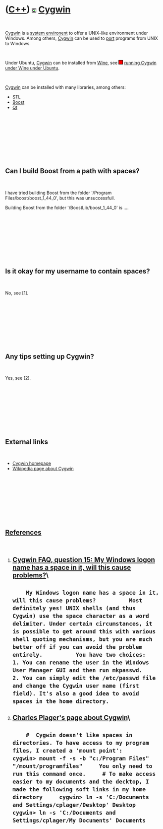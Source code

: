 



 

 

 

 

 

([C++](Cpp.md)) ![Cygwin](PicCygwin.png) [Cygwin](CppCygwin.md)
=================================================================

 

[Cygwin](CppCygwin.md) is a [system environent](CppOs.md) to offer a
UNIX-like environment under Windows. Among others,
[Cygwin](CppCygwin.md) can be used to [port](CppPort.md) programs from
UNIX to Windows.

 

Under Ubuntu, [Cygwin](CppCygwin.md) can be installed from
[Wine](CppWine.md), see ![FAIL](PicRed.png) [running Cygwin under Wine
under Ubuntu](CppCygwinUnderWineUnderUbuntu.md).

 

[Cygwin](CppCygwin.md) can be installed with many libraries, among
others:

-   [STL](CppStl.md)
-   [Boost](CppBoost.md)
-   [Qt](CppQt.md)

 

 

 

 

 

Can I build Boost from a path with spaces?
------------------------------------------

 

I have tried building Boost from the folder '/Program
Files/boost/boost\_1\_44\_0', but this was unsuccessfull.

Building Boost from the folder '/BoostLib/boost\_1\_44\_0' is ....

 

 

 

 

 

Is it okay for my username to contain spaces?
---------------------------------------------

 

No, see \[1\].

 

 

 

 

 

Any tips setting up Cygwin?
---------------------------

 

Yes, see \[2\].

 

 

 

 

 

External links
--------------

 

-   [Cygwin homepage](http://www.cygwin.com)
-   [Wikipedia page about Cygwin](http://en.wikipedia.org/wiki/Cygwin)

 

 

 

 

 

[References](CppReferences.md)
-------------------------------

 

1.  [Cygwin FAQ, question 15: My Windows logon name has a space in it,
    will this cause
    problems?](http://www.cygwin.com/faq/faq.setup.html)\
      ------------------------------------------------------------------------------------------------------------------------------------------------------------------------------------------------------------------------------------------------------------------------------------------------------------------------------------------------------------------------------------------------------------------------------------------------------------------------------------------------------------------------------------------------------------------------------------------------------------------------------------------------------
      `     My Windows logon name has a space in it, will this cause problems?          Most definitely yes! UNIX shells (and thus Cygwin) use the space character as a word delimiter. Under certain circumstances, it is possible to get around this with various shell quoting mechanisms, but you are much better off if you can avoid the problem entirely.          You have two choices:      1. You can rename the user in the Windows User Manager GUI and then run mkpasswd.      2. You can simply edit the /etc/passwd file and change the Cygwin user name (first field). It's also a good idea to avoid spaces in the home directory.      `
      ------------------------------------------------------------------------------------------------------------------------------------------------------------------------------------------------------------------------------------------------------------------------------------------------------------------------------------------------------------------------------------------------------------------------------------------------------------------------------------------------------------------------------------------------------------------------------------------------------------------------------------------------------

2.  [Charles Plager's page about
    Cygwin](http://www-cdf.fnal.gov/~cplager/cygwin.html)\
      ---------------------------------------------------------------------------------------------------------------------------------------------------------------------------------------------------------------------------------------------------------------------------------------------------------------------------------------------------------------------------------------------------------------------------------------------------------------------------------------------------------------
      `     #  Cygwin doesn't like spaces in directories. To have access to my program files, I created a 'mount point':     cygwin> mount -f -s -b "c:/Program Files" "/mount/programfiles"     You only need to run this command once.     # To make access easier to my documents and the decktop, I made the following soft links in my home directory     cygwin> ln -s 'C:/Documents and Settings/cplager/Desktop' Desktop     cygwin> ln -s 'C:/Documents and Settings/cplager/My Documents' Documents     `
      ---------------------------------------------------------------------------------------------------------------------------------------------------------------------------------------------------------------------------------------------------------------------------------------------------------------------------------------------------------------------------------------------------------------------------------------------------------------------------------------------------------------

 

 

 

 

 





 



